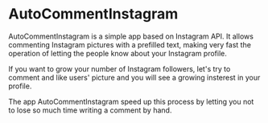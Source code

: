 <h1>AutoCommentInstagram</h1>

<p>
AutoCommentInstagram is a simple app based on Instagram API. It allows commenting Instagram pictures with a prefilled text, making very fast the operation of letting the people know about your Instagram profile.

If you want to grow your number of Instagram followers, let's try to comment and like users' picture and you will see a growing insterest in your profile. 

The app AutoCommentInstagram speed up this process by letting you not to lose so much time writing a comment by hand.
</p>
